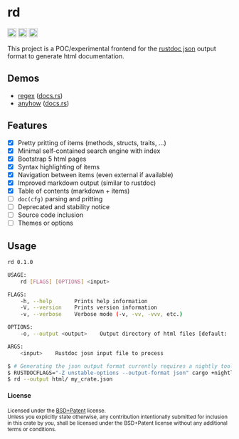 rd
==

[<img alt="github" src="https://img.shields.io/badge/github-urgau/rd-8da0cb?style=for-the-badge&labelColor=555555&logo=github" height="20">](https://github.com/urgau/rd)
[<img alt="license" src="https://img.shields.io/badge/license-BSD%2BPatent-blue?style=for-the-badge" height="20">](https://github.com/urgau/rd/)
[<img alt="build status" src="https://img.shields.io/github/workflow/status/Urgau/rd/Continuous integration/main?style=for-the-badge" height="20">](https://github.com/urgau/rd/actions?query=branch%3Amain)

This project is a POC/experimental frontend for the [rustdoc json](https://rust-lang.github.io/rfcs/2963-rustdoc-json.html) output format to generate html documentation.

## Demos

 - [regex](http://urgau.rf.gd/rd/regex/index.html) ([docs.rs](https://docs.rs/regex/1.5.4/regex/))
 - [anyhow](http://urgau.rf.gd/rd/anyhow/index.html) ([docs.rs](https://docs.rs/anyhow/1.0.43/anyhow/))

## Features

- [X] Pretty pritting of items (methods, structs, traits, ...)
- [X] Minimal self-contained search engine with index
- [X] Bootstrap 5 html pages
- [X] Syntax highlighting of items
- [X] Navigation between items (even external if available)
- [X] Improved markdown output (similar to rustdoc)
- [X] Table of contents (markdown + items)
- [ ] `doc(cfg)` parsing and pritting
- [ ] Deprecated and stability notice
- [ ] Source code inclusion
- [ ] Themes or options

## Usage

```bash
rd 0.1.0

USAGE:
    rd [FLAGS] [OPTIONS] <input>

FLAGS:
    -h, --help       Prints help information
    -V, --version    Prints version information
    -v, --verbose    Verbose mode (-v, -vv, -vvv, etc.)

OPTIONS:
    -o, --output <output>    Output directory of html files [default: .]

ARGS:
    <input>    Rustdoc josn input file to process
```

```bash
$ # Generating the json output format currently requires a nightly toolchain
$ RUSTDOCFLAGS="-Z unstable-options --output-format json" cargo +nightly doc
$ rd --output html/ my_crate.json
```

#### License

<sup>
Licensed under the <a href="LICENSE">BSD+Patent</a> license.
</sup>

<br>

<sub>
Unless you explicitly state otherwise, any contribution intentionally submitted
for inclusion in this crate by you, shall be licensed under the BSD+Patent license
without any additional terms or conditions.
</sub>
